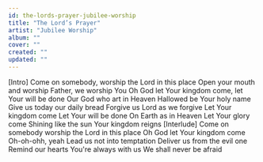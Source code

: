 ```yaml
---
id: the-lords-prayer-jubilee-worship
title: "The Lord’s Prayer"
artist: "Jubilee Worship"
album: ""
cover: ""
created: ""
updated: ""
---
```


[Intro]
Come on somebody, worship the Lord in this place
Open your mouth and worship
Father, we worship You
Oh God let Your kingdom come, let Your will be done
Our God who art in Heaven
Hallowed be Your holy name
Give us today our daily bread
Forgive us Lord as we forgive
Let Your kingdom come
Let Your will be done
On Earth as in Heaven
Let Your glory come
Shining like the sun
Your kingdom reigns
[Interlude]
Come on somebody worship the Lord in this place
Oh God let Your kingdom come
Oh-oh-ohh, yeah
Lead us not into temptation
Deliver us from the evil one
Remind our hearts You're always with us
We shall never be afraid